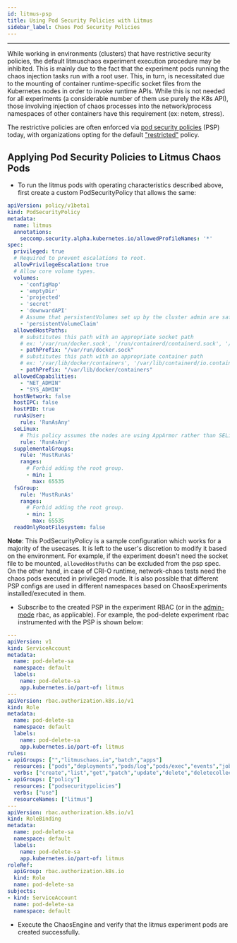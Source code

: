 ```yaml
---
id: litmus-psp
title: Using Pod Security Policies with Litmus 
sidebar_label: Chaos Pod Security Policies
---
```

------

While working in environments (clusters) that have restrictive security policies, the default litmuschaos experiment execution procedure may be inhibited. 
This is mainly due to the fact that the experiment pods running the chaos injection tasks run with a root user. This, in turn, is necessitated due to the mounting 
of container runtime-specific socket files from the Kubernetes nodes in order to invoke runtime APIs. While this is not needed for all experiments (a considerable 
number of them use purely the K8s API), those involving injection of chaos processes into the network/process namespaces of other containers have this requirement 
(ex: netem, stress).

The restrictive policies are often enforced via [pod security policies](https://kubernetes.io/docs/concepts/policy/pod-security-policy/) (PSP) today, with organizations
opting for the default ["restricted"](https://kubernetes.io/docs/concepts/policy/pod-security-policy/#example-policies) policy. 


## Applying Pod Security Policies to Litmus Chaos Pods


- To run the litmus pods with operating characteristics described above, first create a custom PodSecurityPolicy that allows the same: 

[embedmd]:# (https://raw.githubusercontent.com/litmuschaos/chaos-charts/master/pod-security-policy/psp-litmus.yaml yaml)
```yaml
apiVersion: policy/v1beta1
kind: PodSecurityPolicy
metadata:
  name: litmus
  annotations:
    seccomp.security.alpha.kubernetes.io/allowedProfileNames: '*'
spec:
  privileged: true
  # Required to prevent escalations to root.
  allowPrivilegeEscalation: true
  # Allow core volume types.
  volumes:
    - 'configMap'
    - 'emptyDir'
    - 'projected'
    - 'secret'
    - 'downwardAPI'
    # Assume that persistentVolumes set up by the cluster admin are safe to use.
    - 'persistentVolumeClaim'
  allowedHostPaths:
    # substitutes this path with an appropriate socket path
    # ex: '/var/run/docker.sock', '/run/containerd/containerd.sock', '/run/crio/crio.sock'
    - pathPrefix: "/var/run/docker.sock"
    # substitutes this path with an appropriate container path
    # ex: '/var/lib/docker/containers', '/var/lib/containerd/io.containerd.runtime.v1.linux/k8s.io', '/var/lib/containers/storage/overlay/'
    - pathPrefix: "/var/lib/docker/containers"
  allowedCapabilities:
    - "NET_ADMIN"
    - "SYS_ADMIN"
  hostNetwork: false
  hostIPC: false
  hostPID: true
  runAsUser:
    rule: 'RunAsAny'
  seLinux:
    # This policy assumes the nodes are using AppArmor rather than SELinux.
    rule: 'RunAsAny'
  supplementalGroups:
    rule: 'MustRunAs'
    ranges:
      # Forbid adding the root group.
      - min: 1
        max: 65535
  fsGroup:
    rule: 'MustRunAs'
    ranges:
      # Forbid adding the root group.
      - min: 1
        max: 65535
  readOnlyRootFilesystem: false
```

  **Note**: This PodSecurityPolicy is a sample configuration which works for a majority of the usecases. It is left to the user's discretion to modify it based 
  on the environment. For example, if the experiment doesn't need the socket file to be mounted, `allowedHostPaths` can be excluded from the psp spec. On the
  other hand, in case of CRI-O runtime, network-chaos tests need the chaos pods executed in privileged mode. It is also possible that different PSP configs are
  used in different namespaces based on ChaosExperiments installed/executed in them. 

- Subscribe to the created PSP in the experiment RBAC (or in the [admin-mode](https://docs.litmuschaos.io/docs/admin-mode/#prepare-rbac-manifest) rbac, as applicable).
  For example, the pod-delete experiment rbac instrumented with the PSP is shown below:

[embedmd]:# (https://raw.githubusercontent.com/litmuschaos/chaos-charts/master/charts/generic/pod-delete/rbac-psp.yaml yaml) 
```yaml
---
apiVersion: v1
kind: ServiceAccount
metadata:
  name: pod-delete-sa
  namespace: default
  labels:
    name: pod-delete-sa
    app.kubernetes.io/part-of: litmus
---
apiVersion: rbac.authorization.k8s.io/v1
kind: Role
metadata:
  name: pod-delete-sa
  namespace: default
  labels:
    name: pod-delete-sa
    app.kubernetes.io/part-of: litmus
rules:
- apiGroups: ["","litmuschaos.io","batch","apps"]
  resources: ["pods","deployments","pods/log","pods/exec","events","jobs","chaosengines","chaosexperiments","chaosresults"]
  verbs: ["create","list","get","patch","update","delete","deletecollection"]
- apiGroups: ["policy"]
  resources: ["podsecuritypolicies"]
  verbs: ["use"]
  resourceNames: ["litmus"] 
---
apiVersion: rbac.authorization.k8s.io/v1
kind: RoleBinding
metadata:
  name: pod-delete-sa
  namespace: default
  labels:
    name: pod-delete-sa
    app.kubernetes.io/part-of: litmus
roleRef:
  apiGroup: rbac.authorization.k8s.io
  kind: Role
  name: pod-delete-sa
subjects:
- kind: ServiceAccount
  name: pod-delete-sa
  namespace: default

```

- Execute the ChaosEngine and verify that the litmus experiment pods are created successfully.  



